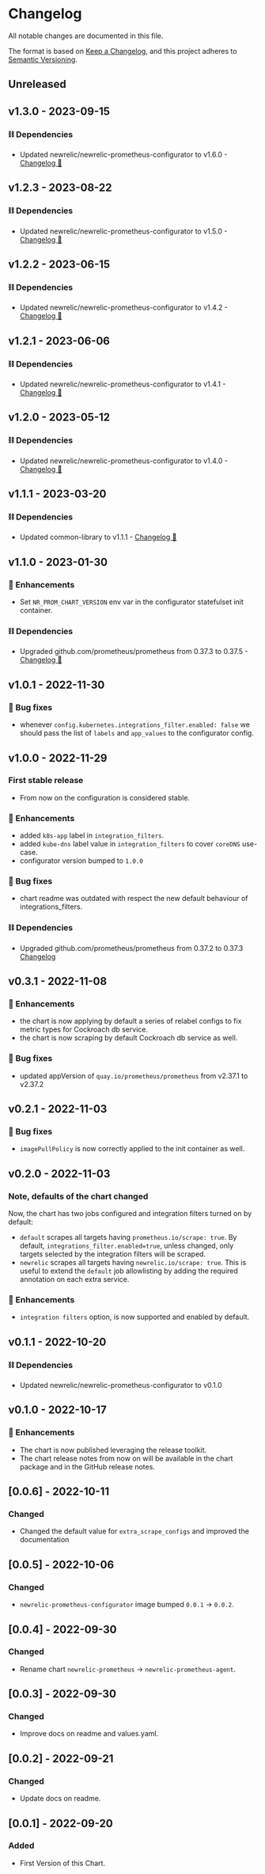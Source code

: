 # Changelog
All notable changes are documented in this file.

The format is based on [Keep a Changelog](https://keepachangelog.com/en/1.0.0/),
and this project adheres to [Semantic Versioning](https://semver.org/spec/v2.0.0.html).

## Unreleased

## v1.3.0 - 2023-09-15

### ⛓️ Dependencies
- Updated newrelic/newrelic-prometheus-configurator to v1.6.0 - [Changelog 🔗](https://github.com/newrelic/newrelic-prometheus-configurator/releases/tag/1.6.0)

## v1.2.3 - 2023-08-22

### ⛓️ Dependencies
- Updated newrelic/newrelic-prometheus-configurator to v1.5.0 - [Changelog 🔗](https://github.com/newrelic/newrelic-prometheus-configurator/releases/tag/1.5.0)

## v1.2.2 - 2023-06-15

### ⛓️ Dependencies
- Updated newrelic/newrelic-prometheus-configurator to v1.4.2 - [Changelog 🔗](https://github.com/newrelic/newrelic-prometheus-configurator/releases/tag/1.4.2)

## v1.2.1 - 2023-06-06

### ⛓️ Dependencies
- Updated newrelic/newrelic-prometheus-configurator to v1.4.1 - [Changelog 🔗](https://github.com/newrelic/newrelic-prometheus-configurator/releases/tag/1.4.1)

## v1.2.0 - 2023-05-12

### ⛓️ Dependencies
- Updated newrelic/newrelic-prometheus-configurator to v1.4.0 - [Changelog 🔗](https://github.com/newrelic/newrelic-prometheus-configurator/releases/tag/1.4.0)

## v1.1.1 - 2023-03-20

### ⛓️ Dependencies
- Updated common-library to v1.1.1 - [Changelog 🔗](https://github.com/newrelic/helm-charts/releases/tag/common-library-1.1.1)

## v1.1.0 - 2023-01-30

### 🚀 Enhancements
- Set `NR_PROM_CHART_VERSION` env var in the configurator statefulset init container.

### ⛓️ Dependencies
- Upgraded github.com/prometheus/prometheus from 0.37.3 to 0.37.5 - [Changelog 🔗](https://github.com/prometheus/prometheus/releases/tag/0.37.5)

## v1.0.1 - 2022-11-30

### 🐞 Bug fixes
- whenever `config.kubernetes.integrations_filter.enabled: false` we should pass the list of `labels` and `app_values` to the configurator config.

## v1.0.0 - 2022-11-29

### First stable release
- From now on the configuration is considered stable.

### 🚀 Enhancements
- added `k8s-app` label in `integration_filters`.
- added `kube-dns` label value in `integration_filters` to cover `coreDNS` use-case.
- configurator version bumped to `1.0.0`

### 🐞 Bug fixes
- chart readme was outdated with respect the new default behaviour of integrations_filters.

### ⛓️ Dependencies
- Upgraded github.com/prometheus/prometheus from 0.37.2 to 0.37.3 [Changelog](https://github.com/prometheus/prometheus/releases/tag/0.37.3)

## v0.3.1 - 2022-11-08

### 🚀 Enhancements
- the chart is now applying by default a series of relabel configs to fix metric types for Cockroach db service.
- the chart is now scraping by default Cockroach db service as well.

### 🐞 Bug fixes
- updated appVersion of `quay.io/prometheus/prometheus` from v2.37.1 to v2.37.2

## v0.2.1 - 2022-11-03

### 🐞 Bug fixes
- `imagePullPolicy` is now correctly applied to the init container as well.

## v0.2.0 - 2022-11-03

### Note, defaults of the chart changed
Now, the chart has two jobs configured and integration filters turned on by default:
- `default` scrapes all targets having `prometheus.io/scrape: true`. By default, `integrations_filter.enabled=true`, unless changed, only targets selected by the integration filters will be scraped.
- `newrelic` scrapes all targets having `newrelic.io/scrape: true`. This is useful to extend the `default` job allowlisting by adding the required annotation on each extra service.

### 🚀 Enhancements
- `integration filters` option, is now supported and enabled by default.

## v0.1.1 - 2022-10-20

### ⛓️ Dependencies
- Updated newrelic/newrelic-prometheus-configurator to v0.1.0

## v0.1.0 - 2022-10-17

### 🚀 Enhancements
- The chart is now published leveraging the release toolkit.
- The chart release notes from now on will be available in the chart package and in the GitHub release notes.

## [0.0.6] - 2022-10-11
### Changed
- Changed the default value for `extra_scrape_configs` and improved the documentation

## [0.0.5] - 2022-10-06
### Changed
- `newrelic-prometheus-configurator` image bumped `0.0.1` -> `0.0.2`.

## [0.0.4] - 2022-09-30
### Changed
- Rename chart `newrelic-prometheus` -> `newrelic-prometheus-agent`.

## [0.0.3] - 2022-09-30
### Changed
- Improve docs on readme and values.yaml.

## [0.0.2] - 2022-09-21
### Changed
- Update docs on readme.

## [0.0.1] - 2022-09-20
### Added
- First Version of this Chart.

